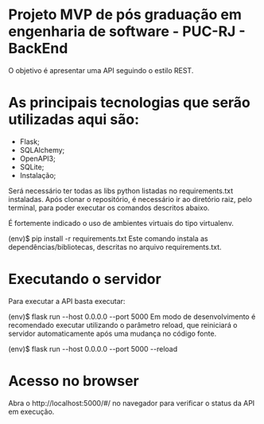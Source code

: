 # Projeto MVP de pós graduação em engenharia de software - PUC-RJ - BackEnd

O objetivo é apresentar uma API seguindo o estilo REST.

# As principais tecnologias que serão utilizadas aqui são:

- Flask;
- SQLAlchemy;
- OpenAPI3;
- SQLite;
- Instalação;
  
Será necessário ter todas as libs python listadas no requirements.txt instaladas. Após clonar o repositório, é necessário ir ao diretório raiz, pelo terminal, para poder executar os comandos descritos abaixo.

É fortemente indicado o uso de ambientes virtuais do tipo virtualenv.

(env)$ pip install -r requirements.txt
Este comando instala as dependências/bibliotecas, descritas no arquivo requirements.txt.

# Executando o servidor
Para executar a API basta executar:

(env)$ flask run --host 0.0.0.0 --port 5000
Em modo de desenvolvimento é recomendado executar utilizando o parâmetro reload, que reiniciará o servidor automaticamente após uma mudança no código fonte.

(env)$ flask run --host 0.0.0.0 --port 5000 --reload

# Acesso no browser
Abra o http://localhost:5000/#/ no navegador para verificar o status da API em execução.
